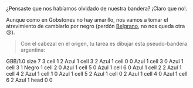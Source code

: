 ¿Pensaste que nos habíamos olvidado de nuestra bandera? ¡Claro que no!. 

Aunque como en Gobstones no hay amarillo, nos vamos a tomar el atrevimiento de cambiarlo por negro (perdón [Belgrano](https://es.wikipedia.org/wiki/Manuel_Belgrano), no nos queda otra :cry:).

> Con el cabezal en el origen, tu tarea es dibujar esta pseudo-bandera argentina:

<gs-board>
  GBB/1.0
    size 7 3
    cell 1 2 Azul 1
    cell 3 2 Azul 1
    cell 0 0 Azul 1
    cell 3 0 Azul 1
    cell 3 1 Negro 1
    cell 2 0 Azul 1
    cell 5 0 Azul 1
    cell 6 0 Azul 1
    cell 2 2 Azul 1
    cell 4 2 Azul 1
    cell 1 0 Azul 1
    cell 5 2 Azul 1
    cell 0 2 Azul 1
    cell 4 0 Azul 1
    cell 6 2 Azul 1
    head 0 0
</gs-board>
